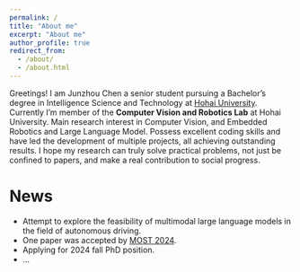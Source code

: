 ```yaml
---
permalink: /
title: "About me"
excerpt: "About me"
author_profile: true
redirect_from: 
  - /about/
  - /about.html
---
```


Greetings! I am Junzhou Chen a senior student pursuing a Bachelor’s degree in Intelligence Science and Technology at [Hohai University](https://www.hhu.edu.cn/). Currently I’m member of the **Computer Vision and Robotics Lab** at Hohai University. Main research interest in Computer Vision, and Embedded Robotics and Large Language Model. Possess excellent coding skills and have led the development of multiple projects, all achieving outstanding results. I hope my research can truly solve practical problems, not just be confined to papers, and make a real contribution to social progress.

# News

- Attempt to explore the feasibility of multimodal large language models in the field of autonomous driving.
- One paper was accepted by [MOST 2024](https://ieeemobility.org/MOST2024/).
- Applying for 2024 fall PhD position.
- ...

